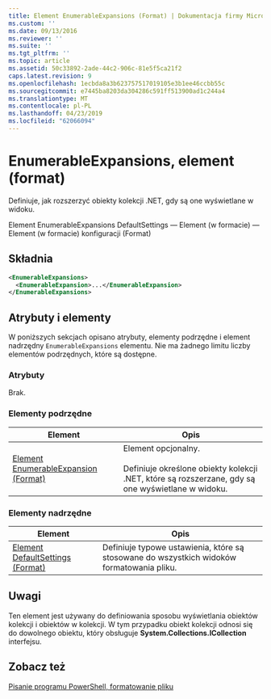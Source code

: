 ```yaml
---
title: Element EnumerableExpansions (Format) | Dokumentacja firmy Microsoft
ms.custom: ''
ms.date: 09/13/2016
ms.reviewer: ''
ms.suite: ''
ms.tgt_pltfrm: ''
ms.topic: article
ms.assetid: 50c33892-2ade-44c2-906c-81e5f5ca21f2
caps.latest.revision: 9
ms.openlocfilehash: 1ecbda8a3b623757517019105e3b1ee46ccbb55c
ms.sourcegitcommit: e7445ba8203da304286c591ff513900ad1c244a4
ms.translationtype: MT
ms.contentlocale: pl-PL
ms.lasthandoff: 04/23/2019
ms.locfileid: "62066094"
---
```

# <a name="enumerableexpansions-element-format"></a>EnumerableExpansions, element (format)

Definiuje, jak rozszerzyć obiekty kolekcji .NET, gdy są one wyświetlane w widoku.

Element EnumerableExpansions DefaultSettings — Element (w formacie) — Element (w formacie) konfiguracji (Format)

## <a name="syntax"></a>Składnia

```xml
<EnumerableExpansions>
  <EnumerableExpansion>...</EnumerableExpansion>
</EnumerableExpansions>
```

## <a name="attributes-and-elements"></a>Atrybuty i elementy

W poniższych sekcjach opisano atrybuty, elementy podrzędne i element nadrzędny `EnumerableExpansions` elementu. Nie ma żadnego limitu liczby elementów podrzędnych, które są dostępne.

### <a name="attributes"></a>Atrybuty

Brak.

### <a name="child-elements"></a>Elementy podrzędne

|Element|Opis|
|-------------|-----------------|
|[Element EnumerableExpansion (Format)](./enumerableexpansion-element-format.md)|Element opcjonalny.<br /><br /> Definiuje określone obiekty kolekcji .NET, które są rozszerzane, gdy są one wyświetlane w widoku.|

### <a name="parent-elements"></a>Elementy nadrzędne

|Element|Opis|
|-------------|-----------------|
|[Element DefaultSettings (Format)](./defaultsettings-element-format.md)|Definiuje typowe ustawienia, które są stosowane do wszystkich widoków formatowania pliku.|

## <a name="remarks"></a>Uwagi

Ten element jest używany do definiowania sposobu wyświetlania obiektów kolekcji i obiektów w kolekcji. W tym przypadku obiekt kolekcji odnosi się do dowolnego obiektu, który obsługuje **System.Collections.ICollection** interfejsu.

## <a name="see-also"></a>Zobacz też

[Pisanie programu PowerShell, formatowanie pliku](./writing-a-powershell-formatting-file.md)
